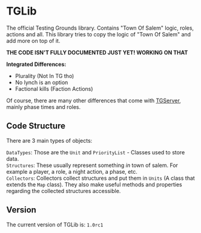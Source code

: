 # TGLib

The official Testing Grounds library. Contains "Town Of Salem" logic, roles, actions and all. This library tries to copy the logic of "Town Of Salem" and add more on top of it. 

**THE CODE ISN'T FULLY DOCUMENTED JUST YET! WORKING ON THAT**

**Integrated Differences:**

- Plurality (Not In TG tho)
- No lynch is an option
- Factional kills (Faction Actions)

Of course, there are many other differences that come with [TGServer](https://github.com/GoogleFeud/TGServer), mainly phase times and roles.

## Code Structure

There are 3 main types of objects: 

`DataTypes`: Those are the `Unit` and `PriorityList` - Classes used to store data.      
`Structures`: These usually represent something *in* town of salem. For example a player, a role, a night action, a phase, etc.       
`Collectors`: Collectors collect structures and put them in `Units` (A class that extends the `Map` class). They also make useful methods and properties regarding the collected structures accessible.              

## Version 

The current version of TGLib is: `1.0rc1`



